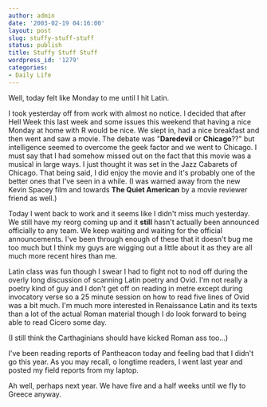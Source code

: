 ```yaml
---
author: admin
date: '2003-02-19 04:16:00'
layout: post
slug: stuffy-stuff-stuff
status: publish
title: Stuffy Stuff Stuff
wordpress_id: '1279'
categories:
- Daily Life
---
```

Well, today felt like Monday to me until I hit Latin.

I took yesterday off from work with almost no notice. I decided that after Hell Week this last week and some issues this weekend that having a nice Monday at home with  R would be nice. We slept in, had a nice breakfast and then went and saw a movie. The debate was "<strong>Daredevil</strong> or <strong>Chicago</strong>??" but intelligence seemed to overcome the geek factor and we went to Chicago. I must say that I had somehow missed out on the fact that this movie was a musical in large ways. I just thought it was set in the Jazz Cabarets of Chicago. That being said, I did enjoy the movie and it's probably one of the better ones that I've seen in a while. (I was warned away from the new Kevin Spacey film and towards <strong>The Quiet American</strong> by a movie reviewer friend as well.)

Today I went back to work and it seems like I didn't miss much yesterday. We still have my reorg coming up and it <strong>still</strong> hasn't actually been announced officially to any team. We keep waiting and waiting for the official announcements. I've been through enough of these that it doesn't bug me too much but I think my guys are wigging out a little about it as they are all much more recent hires than me.

Latin class was fun though I swear I had to fight not to nod off during the overly long discussion of scanning Latin poetry and Ovid. I'm not really a poetry kind of guy and I don't get off on reading in metre except during invocatory verse so a 25 minute session on how to read five lines of Ovid was a bit much. I'm much more interested in Renaissance Latin and its texts than a lot of the actual Roman material though I do look forward to being able to read Cicero some day.

(I still think the Carthaginians should have kicked Roman ass too...)

I've been reading reports of Pantheacon today and feeling bad that I didn't go this year. As you may recall, o longtime readers, I went last year and posted my field reports from my laptop.

Ah well, perhaps next year. We have five and a half weeks until we fly to Greece anyway.
